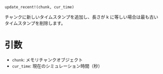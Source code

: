 ```
update_recent!(chunk, cur_time)
```

チャンクに新しいタイムスタンプを追加し、長さが k に等しい場合は最も古いタイムスタンプを削除します。

# 引数

  * `chunk`: メモリチャンクオブジェクト
  * `cur_time`: 現在のシミュレーション時間（秒）
